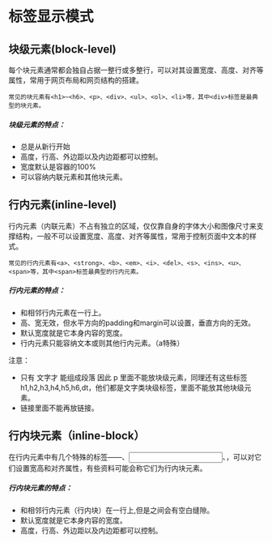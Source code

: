# 标签显示模式

## 块级元素(block-level)

每个块元素通常都会独自占据一整行或多整行，可以对其设置宽度、高度、对齐等属性，常用于网页布局和网页结构的搭建。

```
常见的块元素有<h1>~<h6>、<p>、<div>、<ul>、<ol>、<li>等，其中<div>标签是最典型的块元素。
```

##### 块级元素的特点：

- 总是从新行开始
- 高度，行高、外边距以及内边距都可以控制。
- 宽度默认是容器的100%
- 可以容纳内联元素和其他块元素。

## 行内元素(inline-level)

行内元素（内联元素）不占有独立的区域，仅仅靠自身的字体大小和图像尺寸来支撑结构，一般不可以设置宽度、高度、对齐等属性，常用于控制页面中文本的样式。

```
常见的行内元素有<a>、<strong>、<b>、<em>、<i>、<del>、<s>、<ins>、<u>、<span>等，其中<span>标签最典型的行内元素。
```

##### 行内元素的特点：

- 和相邻行内元素在一行上。
- 高、宽无效，但水平方向的padding和margin可以设置，垂直方向的无效。
- 默认宽度就是它本身内容的宽度。
- 行内元素只能容纳文本或则其他行内元素。（a特殊）

注意：

- 只有 文字才 能组成段落  因此 p  里面不能放块级元素，同理还有这些标签h1,h2,h3,h4,h5,h6,dt，他们都是文字类块级标签，里面不能放其他块级元素。
- 链接里面不能再放链接。

## 行内块元素（inline-block）

在行内元素中有几个特殊的标签——<img />、<input />、<td>，可以对它们设置宽高和对齐属性，有些资料可能会称它们为行内块元素。

##### 行内块元素的特点：

- 和相邻行内元素（行内块）在一行上,但是之间会有空白缝隙。
- 默认宽度就是它本身内容的宽度。
- 高度，行高、外边距以及内边距都可以控制。